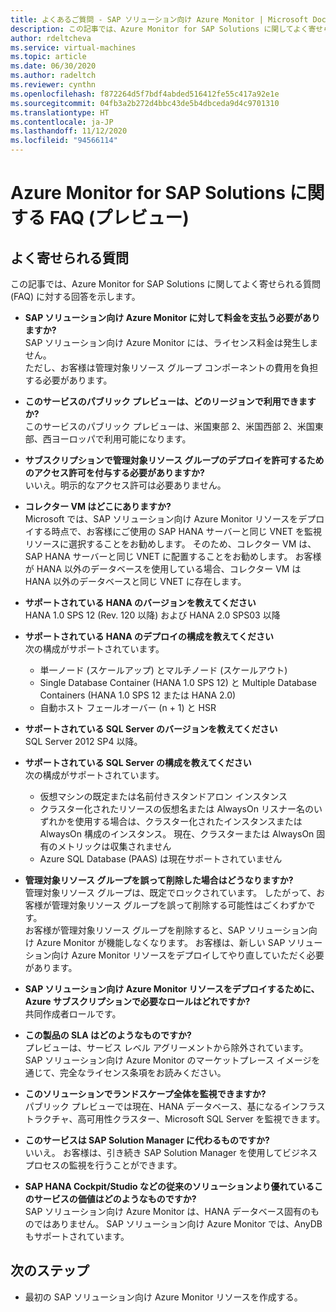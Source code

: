 ```yaml
---
title: よくあるご質問 - SAP ソリューション向け Azure Monitor | Microsoft Docs
description: この記事では、Azure Monitor for SAP Solutions に関してよく寄せられる質問 (FAQ) に対する回答を紹介します。
author: rdeltcheva
ms.service: virtual-machines
ms.topic: article
ms.date: 06/30/2020
ms.author: radeltch
ms.reviewer: cynthn
ms.openlocfilehash: f872264d5f7bdf4abded516412fe55c417a92e1e
ms.sourcegitcommit: 04fb3a2b272d4bbc43de5b4dbceda9d4c9701310
ms.translationtype: HT
ms.contentlocale: ja-JP
ms.lasthandoff: 11/12/2020
ms.locfileid: "94566114"
---
```

# <a name="azure-monitor-for-sap-solutions-faq-preview"></a>Azure Monitor for SAP Solutions に関する FAQ (プレビュー)
## <a name="frequently-asked-questions"></a>よく寄せられる質問

この記事では、Azure Monitor for SAP Solutions に関してよく寄せられる質問 (FAQ) に対する回答を示します。  

 - **SAP ソリューション向け Azure Monitor に対して料金を支払う必要がありますか?**  
SAP ソリューション向け Azure Monitor には、ライセンス料金は発生しません。  
ただし、お客様は管理対象リソース グループ コンポーネントの費用を負担する必要があります。  

 - **このサービスのパブリック プレビューは、どのリージョンで利用できますか?**  
このサービスのパブリック プレビューは、米国東部 2、米国西部 2、米国東部、西ヨーロッパで利用可能になります。  

 - **サブスクリプションで管理対象リソース グループのデプロイを許可するためのアクセス許可を付与する必要がありますか?**  
いいえ。明示的なアクセス許可は必要ありません。  

 - **コレクター VM はどこにありますか?**  
Microsoft では、SAP ソリューション向け Azure Monitor リソースをデプロイする時点で、お客様にご使用の SAP HANA サーバーと同じ VNET を監視リソースに選択することをお勧めします。 そのため、コレクター VM は、SAP HANA サーバーと同じ VNET に配置することをお勧めします。 お客様が HANA 以外のデータベースを使用している場合、コレクター VM は HANA 以外のデータベースと同じ VNET に存在します。  

 - **サポートされている HANA のバージョンを教えてください**  
HANA 1.0 SPS 12 (Rev. 120 以降) および HANA 2.0 SPS03 以降  

 - **サポートされている HANA のデプロイの構成を教えてください**  
次の構成がサポートされています。
   - 単一ノード (スケールアップ) とマルチノード (スケールアウト)  
   - Single Database Container (HANA 1.0 SPS 12) と Multiple Database Containers (HANA 1.0 SPS 12 または HANA 2.0)  
   - 自動ホスト フェールオーバー (n + 1) と HSR  

 - **サポートされている SQL Server のバージョンを教えてください**  
SQL Server 2012 SP4 以降。  

 - **サポートされている SQL Server の構成を教えてください**  
次の構成がサポートされています。
   - 仮想マシンの既定または名前付きスタンドアロン インスタンス  
   - クラスター化されたリソースの仮想名または AlwaysOn リスナー名のいずれかを使用する場合は、クラスター化されたインスタンスまたは AlwaysOn 構成のインスタンス。 現在、クラスターまたは AlwaysOn 固有のメトリックは収集されません    
   - Azure SQL Database (PAAS) は現在サポートされていません  

 - **管理対象リソース グループを誤って削除した場合はどうなりますか?**  
管理対象リソース グループは、既定でロックされています。 したがって、お客様が管理対象リソース グループを誤って削除する可能性はごくわずかです。  
お客様が管理対象リソース グループを削除すると、SAP ソリューション向け Azure Monitor が機能しなくなります。 お客様は、新しい SAP ソリューション向け Azure Monitor リソースをデプロイしてやり直していただく必要があります。  

 - **SAP ソリューション向け Azure Monitor リソースをデプロイするために、Azure サブスクリプションで必要なロールはどれですか?**  
共同作成者ロールです。  

 - **この製品の SLA はどのようなものですか?**  
プレビューは、サービス レベル アグリーメントから除外されています。 SAP ソリューション向け Azure Monitor のマーケットプレース イメージを通じて、完全なライセンス条項をお読みください。  

 - **このソリューションでランドスケープ全体を監視できますか?**  
パブリック プレビューでは現在、HANA データベース、基になるインフラストラクチャ、高可用性クラスター、Microsoft SQL Server を監視できます。  

 - **このサービスは SAP Solution Manager に代わるものですか?**  
いいえ。 お客様は、引き続き SAP Solution Manager を使用してビジネス プロセスの監視を行うことができます。  

 - **SAP HANA Cockpit/Studio などの従来のソリューションより優れているこのサービスの価値はどのようなものですか?**  
SAP ソリューション向け Azure Monitor は、HANA データベース固有のものではありません。 SAP ソリューション向け Azure Monitor では、AnyDB もサポートされています。  

## <a name="next-steps"></a>次のステップ

- 最初の SAP ソリューション向け Azure Monitor リソースを作成する。

